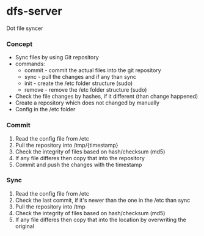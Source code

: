 # dfs-server
Dot file syncer

### Concept

- Sync files by using Git repository
- commands:
  - commit - commit the actual files into the git repository
  - sync - pull the changes and if any than sync
  - init - create the /etc folder structure (sudo)
  - remove - remove the /etc folder structure (sudo)
- Check the file changes by hashes, if it different (than change happened)
- Create a repository which does not changed by manually
- Config in the /etc folder

### Commit

1. Read the config file from /etc
2. Pull the repository into /tmp/{timestamp}
3. Check the integrity of files based on hash/checksum (md5)
4. If any file differes then copy that into the repository
5. Commit and push the changes with the timestamp

### Sync

1. Read the config file from /etc
2. Check the last commit, if it's newer than the one in the /etc than sync
3. Pull the repository into /tmp
4. Check the integrity of files based on hash/checksum (md5)
5. If any file differes then copy that into the location by overwriting the original
